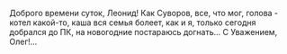 Доброго времени суток, Леонид!
Как Суворов, все, что мог, 
голова - котел какой-то, каша
вся семья болеет, как и я,  только сегодня добрался до ПК, на новогодние постараюсь догнать...
С Уважением, Олег!...
